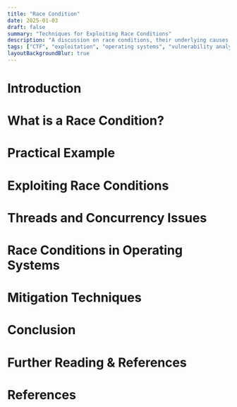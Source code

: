 ```yaml
---
title: "Race Condition"
date: 2025-01-03
draft: false
summary: "Techniques for Exploiting Race Conditions"
description: "A discussion on race conditions, their underlying causes in operating systems, and how attackers can leverage them to exploit vulnerabilities."
tags: ["CTF", "exploitation", "operating systems", "vulnerability analysis"]
layoutBackgroundBlur: true
---
```


# Introduction

# What is a Race Condition?

# Practical Example

# Exploiting Race Conditions

# Threads and Concurrency Issues

# Race Conditions in Operating Systems

# Mitigation Techniques

# Conclusion

# Further Reading & References

# References